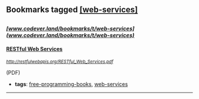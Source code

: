 ## Bookmarks tagged [[web-services]](https://www.codever.land/search?q=[web-services])

_<sup><sup>[www.codever.land/bookmarks/t/web-services](www.codever.land/bookmarks/t/web-services)</sup></sup>_
---
#### [RESTful Web Services](http://restfulwebapis.org/RESTful_Web_Services.pdf)
_<sup>http://restfulwebapis.org/RESTful_Web_Services.pdf</sup>_

(PDF)
* **tags**: [free-programming-books](../tagged/free-programming-books.md), [web-services](../tagged/web-services.md)
---
